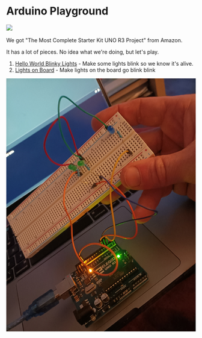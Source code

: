 # Arduino Playground


<img src="https://m.media-amazon.com/images/I/51+A+WuEC0L._AC_SL1000_.jpg" height="100px" />

We got "The Most Complete Starter Kit UNO R3 Project" from Amazon.

It has a lot of pieces. No idea what we're doing, but let's play.

1. [Hello World Blinky Lights](hello_world_blinky_lights/hello_world_blinky_lights.ino) - Make some lights blink so we know it's alive.
2. [Lights on Board](lights_on_board/lights_on_board.ino) - Make lights on the board go blink blink

<img src="lights_on_board/lights.jpg" />
